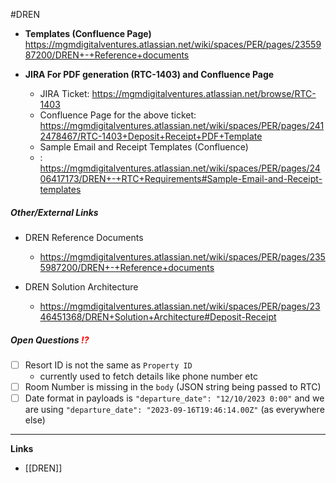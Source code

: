 #DREN

- **Templates (Confluence Page)**
	https://mgmdigitalventures.atlassian.net/wiki/spaces/PER/pages/2355987200/DREN+-+Reference+documents

- **JIRA For PDF generation (RTC-1403) and Confluence Page**
	- JIRA Ticket: https://mgmdigitalventures.atlassian.net/browse/RTC-1403
	- Confluence Page for the above ticket: https://mgmdigitalventures.atlassian.net/wiki/spaces/PER/pages/2412478467/RTC-1403+Deposit+Receipt+PDF+Template
	- Sample Email and Receipt Templates (Confluence)
	- : https://mgmdigitalventures.atlassian.net/wiki/spaces/PER/pages/2406417173/DREN+-+RTC+Requirements#Sample-Email-and-Receipt-templates

##### Other/External Links

- DREN Reference Documents
	- https://mgmdigitalventures.atlassian.net/wiki/spaces/PER/pages/2355987200/DREN+-+Reference+documents

- DREN Solution Architecture
	- https://mgmdigitalventures.atlassian.net/wiki/spaces/PER/pages/2346451368/DREN+Solution+Architecture#Deposit-Receipt


##### Open Questions <font color="red">⁉️</font>

- [ ] Resort ID is not the same as `Property ID`
	- currently used to fetch details like phone number etc
- [ ] Room Number is missing in the `body` (JSON string being passed to RTC)
- [ ] Date format in payloads is `"departure_date": "12/10/2023 0:00"`  and we are using `"departure_date": "2023-09-16T19:46:14.00Z"` (as everywhere else)
----

**Links**
- [[DREN]]